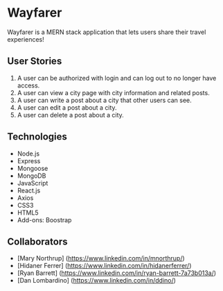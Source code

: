 # Wayfarer
Wayfarer is a MERN stack application that lets users share their travel experiences!

## User Stories
1. A user can be authorized with login and can log out to no longer have access.
2. A user can view a city page with city information and related posts.
3. A user can write a post about a city that other users can see.
4. A user can edit a post about a city.
5. A user can delete a post about a city.

## Technologies
- Node.js
- Express
- Mongoose
- MongoDB
- JavaScript
- React.js
- Axios
- CSS3
- HTML5
- Add-ons: Boostrap

## Collaborators
- [Mary Northrup] (https://www.linkedin.com/in/mnorthrup/)
- [Hidaner Ferrer] (https://www.linkedin.com/in/hidanerferrer/)
- [Ryan Barrett] (https://www.linkedin.com/in/ryan-barrett-7a73b013a/)
- [Dan Lombardino] (https://www.linkedin.com/in/ddino/)
